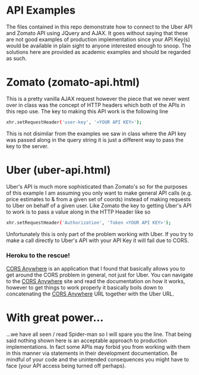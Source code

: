# API Examples

The files contained in this repo demonstrate how to connect to the Uber API and Zomato API using JQuery and AJAX.  It goes without saying that these are not good examples of production implementation since your API Key(s) would be available in plain sight to anyone interested enough to snoop.  The solutions here are provided as academic examples and should be regarded as such.   

# Zomato (zomato-api.html)

This is a pretty vanilla AJAX request however the piece that we never went over in class was the concept of HTTP headers which both of the APIs in this repo use. The key to making this API work is the following line

```sh
xhr.setRequestHeader('user-key', '<YOUR API KEY>');
```

This is not disimilar from the examples we saw in class where the API key was passed along in the query string it is just a different way to pass the key to the server. 

# Uber (uber-api.html)
Uber's API is much more sophisticated than Zomato's so for the purposes of this example I am assuming you only want to make general API calls (e.g. price estimates to & from a given set of coords) instead of making requests to Uber on behalf of a given user.  Like Zomato the key to getting Uber's API to work is to pass a value along in the HTTP Header like so

```sh
xhr.setRequestHeader('Authorization', 'Token <YOUR API KEY>');
```
Unfortunately this is only part of the problem working with Uber.  If you try to make a call directly to Uber's API with your API Key it will fail due to CORS. 

### Heroku to the rescue!
[CORS Anywhere] is an application that I found that basically allows you to get around the CORS problem in general, not just for Uber. You can navigate to the [CORS Anywhere] site and read the documentation on how it works, however to get things to work properly it basically boils down to concatenating the [CORS Anywhere] URL together with the Uber URL.

# With great power...
...we have all seen / read Spider-man so I will spare you the line.  That being said nothing shown here is an acceptable approach to production implementations. In fact some APIs may forbid you from working with them in this manner via statements in their development documentation. Be mindful of your code and the unintended consequences you might have to face (your API access being turned off perhaps).

[CORS Anywhere]: <https://cors-anywhere.herokuapp.com/>
